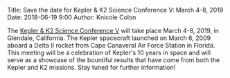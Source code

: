 Title: Save the date for Kepler & K2 Science Conference V: March 4-8, 2019
Date: 2018-06-19 9:00
Author: Knicole Colon

The <a href='scicon-2019/index.html'> Kepler & K2 Science Conference V</a> will take place March 4-8, 2019,
in Glendale, California. The Kepler spacecraft launched on March 6,
2009 aboard a Delta II rocket from Cape Canaveral Air Force Station in
Florida. This meeting will be a celebration of Kepler's 10 years in
space and will serve as a showcase of the bountiful results that have come from both the Kepler
and K2 missions. Stay tuned for further information!

